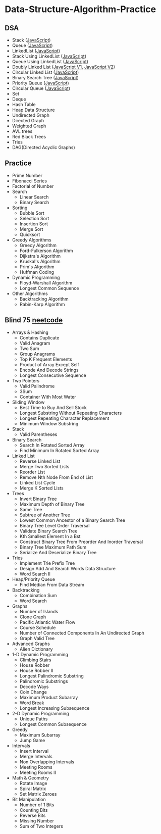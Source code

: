 # Data-Structure-Algorithm-Practice
## DSA
- Stack ([JavaScript](DSA/stack.js))
- Queue ([JavaScript](DSA/queue.js))
- LinkedList ([JavaScript](DSA/linked-list.js))
- Stack Using LinkedList ([JavaScript](DSA/stack-using-linked-list.js))
- Queue Using LinkedList ([JavaScript](DSA/queue-using-linked-list.js))
- Doubly Linked List ([JavaScript V1](DSA/doubly-linked-list-v1.js), [JavaScript V2](DSA/doubly-linked-list-v2.js))
- Circular Linked List ([JavaScript](DSA//circular-linked-list.js))
- Binary Search Tree ([JavaScript](DSA/binary-search-tree.js))
- Priority Queue ([JavaScript](DSA/priority-queue.js))
- Circular Queue ([JavaScript](DSA/circular-queue.js))
- Set
- Deque
- Hash Table
- Heap Data Structure
- Undirected Graph
- Directed Graph
- Weighted Graph
- AVL trees
- Red Black Trees
- Tries
- DAG(Directed Acyclic Graphs)

## Practice
- Prime Number
- Fibonacci Series
- Factorial of Number
- Search
    - Linear Search
    - Binary Search
- Sorting
    - Bubble Sort
    - Selection Sort
    - Insertion Sort
    - Merge Sort
    - Quicksort
- Greedy Algorithms
    - Greedy Algorithm
    - Ford-Fulkerson Algorithm
    - Dijkstra's Algorithm
    - Kruskal's Algorithm
    - Prim's Algorithm
    - Huffman Coding
- Dynamic Programming
    - Floyd-Warshall Algorithm
    - Longest Common Sequence
- Other Algorithms
    - Backtracking Algorithm
    - Rabin-Karp Algorithm

## Blind 75 [neetcode](https://neetcode.io/practice)
- Arrays & Hashing
    - Contains Duplicate
    - Valid Anagram
    - Two Sum
    - Group Anagrams
    - Top K Frequent Elements
    - Product of Array Except Self
    - Encode And Decode Strings
    - Longest Consecutive Sequence
- Two Pointers
    - Valid Palindrome
    - 3Sum
    - Container With Most Water
- Sliding Window
    - Best Time to Buy And Sell Stock
    - Longest Substring Without Repeating Characters
    - Longest Repeating Character Replacement
    - Minimum Window Substring
- Stack
    - Valid Parentheses
- Binary Search
    - Search In Rotated Sorted Array
    - Find Minimum In Rotated Sorted Array
- Linked List
    - Reverse Linked List
    - Merge Two Sorted Lists
    - Reorder List
    - Remove Nth Node From End of List
    - Linked List Cycle
    - Merge K Sorted Lists
- Trees
    - Invert Binary Tree
    - Maximum Depth of Binary Tree
    - Same Tree
    - Subtree of Another Tree
    - Lowest Common Ancestor of a Binary Search Tree
    - Binary Tree Level Order Traversal
    - Validate Binary Search Tree
    - Kth Smallest Element In a Bst
    - Construct Binary Tree From Preorder And Inorder Traversal
    - Binary Tree Maximum Path Sum
    - Serialize And Deserialize Binary Tree
- Tries
    - Implement Trie Prefix Tree
    - Design Add And Search Words Data Structure
    - Word Search II
- Heap/Priority Queue
    - Find Median From Data Stream
- Backtracking
    - Combination Sum
    - Word Search
- Graphs
    - Number of Islands
    - Clone Graph
    - Pacific Atlantic Water Flow
    - Course Schedule
    - Number of Connected Components In An Undirected Graph
    - Graph Valid Tree
- Advanced Graphs
    - Alien Dictionary
- 1-D Dynamic Programming
    - Climbing Stairs
    - House Robber
    - House Robber II
    - Longest Palindromic Substring
    - Palindromic Substrings
    - Decode Ways
    - Coin Change
    - Maximum Product Subarray
    - Word Break
    - Longest Increasing Subsequence
- 2-D Dynamic Programming
    - Unique Paths
    - Longest Common Subsequence
- Greedy
    - Maximum Subarray
    - Jump Game
- Intervals
    - Insert Interval
    - Merge Intervals
    - Non Overlapping Intervals
    - Meeting Rooms
    - Meeting Rooms II
- Math & Geometry
    - Rotate Image
    - Spiral Matrix
    - Set Matrix Zeroes
- Bit Manipulation
    - Number of 1 Bits
    - Counting Bits
    - Reverse Bits
    - Missing Number
    - Sum of Two Integers